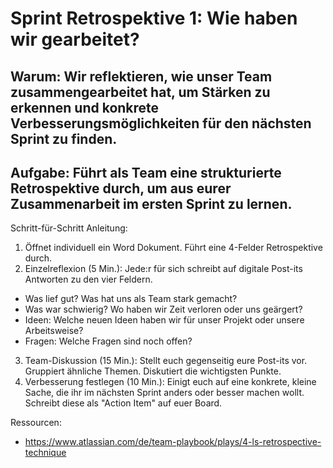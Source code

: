# Sprint Retrospektive 1: Wie haben wir gearbeitet?

## Warum: Wir reflektieren, wie unser Team zusammengearbeitet hat, um Stärken zu erkennen und konkrete Verbesserungsmöglichkeiten für den nächsten Sprint zu finden.

## Aufgabe: Führt als Team eine strukturierte Retrospektive durch, um aus eurer Zusammenarbeit im ersten Sprint zu lernen.

Schritt-für-Schritt Anleitung:
1. Öffnet individuell ein Word Dokument. Führt eine 4-Felder Retrospektive durch.
2. Einzelreflexion (5 Min.): Jede:r für sich schreibt auf digitale Post-its Antworten zu den vier Feldern.
* Was lief gut? Was hat uns als Team stark gemacht?
* Was war schwierig? Wo haben wir Zeit verloren oder uns geärgert?
* Ideen: Welche neuen Ideen haben wir für unser Projekt oder unsere Arbeitsweise?
* Fragen: Welche Fragen sind noch offen?
3. Team-Diskussion (15 Min.): Stellt euch gegenseitig eure Post-its vor. Gruppiert ähnliche Themen. Diskutiert die wichtigsten Punkte.
4. Verbesserung festlegen (10 Min.): Einigt euch auf eine konkrete, kleine Sache, die ihr im nächsten Sprint anders oder besser machen wollt. Schreibt diese als "Action Item" auf euer Board.

Ressourcen:
* https://www.atlassian.com/de/team-playbook/plays/4-ls-retrospective-technique

